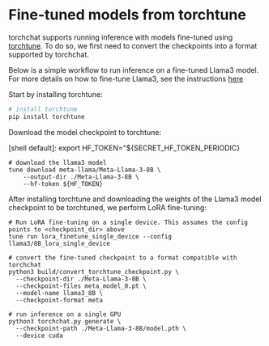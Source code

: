 # Fine-tuned models from torchtune

<!--
[shell default]: HF_TOKEN="${SECRET_HF_TOKEN_PERIODIC}" huggingface-cli login
[comment default]: TORCHCHAT_ROOT=${PWD} ./scripts/install_et.sh
-->

torchchat supports running inference with models fine-tuned using
[torchtune](https://github.com/pytorch/torchtune). To do so, we first
need to convert the checkpoints into a format supported by torchchat.

Below is a simple workflow to run inference on a fine-tuned Llama3
model. For more details on how to fine-tune Llama3, see the
instructions
[here](https://github.com/pytorch/torchtune?tab=readme-ov-file#llama3)

Start by installing torchtune:
```bash
# install torchtune
pip install torchtune
```

Download the model checkpoint to torchtune:

[shell default]: export HF_TOKEN="${SECRET_HF_TOKEN_PERIODIC}

[prefix default]: HF_TOKEN="${SECRET_HF_TOKEN_PERIODIC}
```
# download the llama3 model
tune download meta-llama/Meta-Llama-3-8B \
    --output-dir ./Meta-Llama-3-8B \
    --hf-token ${HF_TOKEN}
```

After installing torchtune and downloading the weights of the Llama3 model checkpoint to be torchtuned, we perform LoRA fine-tuning:
```
# Run LoRA fine-tuning on a single device. This assumes the config points to <checkpoint_dir> above
tune run lora_finetune_single_device --config llama3/8B_lora_single_device

# convert the fine-tuned checkpoint to a format compatible with torchchat
python3 build/convert_torchtune_checkpoint.py \
  --checkpoint-dir ./Meta-Llama-3-8B \
  --checkpoint-files meta_model_0.pt \
  --model-name llama3_8B \
  --checkpoint-format meta

# run inference on a single GPU
python3 torchchat.py generate \
  --checkpoint-path ./Meta-Llama-3-8B/model.pth \
  --device cuda
```

[end default]: end